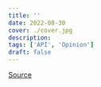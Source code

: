 ```yaml
---
title: ''
date: 2022-08-30
cover: ./cover.jpg
description: 
tags: ['API', 'Opinion']
draft: false
---
```



[Source]()